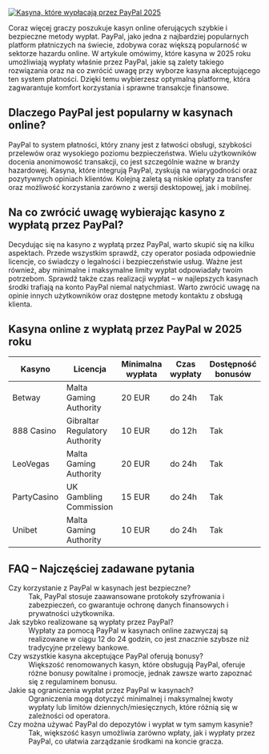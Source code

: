 [![Kasyna, które wypłacają przez PayPal 2025](https://123-caf.pages.dev/gitsignup.png)](https://vrmoo.ru/Bt82HjjY)

<p>Coraz więcej graczy poszukuje kasyn online oferujących szybkie i bezpieczne metody wypłat. PayPal, jako jedna z najbardziej popularnych platform płatniczych na świecie, zdobywa coraz większą popularność w sektorze hazardu online. W artykule omówimy, które kasyna w 2025 roku umożliwiają wypłaty właśnie przez PayPal, jakie są zalety takiego rozwiązania oraz na co zwrócić uwagę przy wyborze kasyna akceptującego ten system płatności. Dzięki temu wybierzesz optymalną platformę, która zagwarantuje komfort korzystania i sprawne transakcje finansowe.</p>  <h2>Dlaczego PayPal jest popularny w kasynach online?</h2> <p>PayPal to system płatności, który znany jest z łatwości obsługi, szybkości przelewów oraz wysokiego poziomu bezpieczeństwa. Wielu użytkowników docenia anonimowość transakcji, co jest szczególnie ważne w branży hazardowej. Kasyna, które integrują PayPal, zyskują na wiarygodności oraz pozytywnych opiniach klientów. Kolejną zaletą są niskie opłaty za transfer oraz możliwość korzystania zarówno z wersji desktopowej, jak i mobilnej.</p>  <h2>Na co zwrócić uwagę wybierając kasyno z wypłatą przez PayPal?</h2> <p>Decydując się na kasyno z wypłatą przez PayPal, warto skupić się na kilku aspektach. Przede wszystkim sprawdź, czy operator posiada odpowiednie licencje, co świadczy o legalności i bezpieczeństwie usług. Ważne jest również, aby minimalne i maksymalne limity wypłat odpowiadały twoim potrzebom. Sprawdź także czas realizacji wypłat – w najlepszych kasynach środki trafiają na konto PayPal niemal natychmiast. Warto zwrócić uwagę na opinie innych użytkowników oraz dostępne metody kontaktu z obsługą klienta.</p>  <h2>Kasyna online z wypłatą przez PayPal w 2025 roku</h2> <table>   <thead>     <tr>       <th>Kasyno</th>       <th>Licencja</th>       <th>Minimalna wypłata</th>       <th>Czas wypłaty</th>       <th>Dostępność bonusów</th>     </tr>   </thead>   <tbody>     <tr>       <td>Betway</td>       <td>Malta Gaming Authority</td>       <td>20 EUR</td>       <td>do 24h</td>       <td>Tak</td>     </tr>     <tr>       <td>888 Casino</td>       <td>Gibraltar Regulatory Authority</td>       <td>10 EUR</td>       <td>do 12h</td>       <td>Tak</td>     </tr>     <tr>       <td>LeoVegas</td>       <td>Malta Gaming Authority</td>       <td>20 EUR</td>       <td>do 24h</td>       <td>Tak</td>     </tr>     <tr>       <td>PartyCasino</td>       <td>UK Gambling Commission</td>       <td>15 EUR</td>       <td>do 24h</td>       <td>Tak</td>     </tr>     <tr>       <td>Unibet</td>       <td>Malta Gaming Authority</td>       <td>10 EUR</td>       <td>do 24h</td>       <td>Tak</td>     </tr>   </tbody> </table>  <h2>FAQ – Najczęściej zadawane pytania</h2> <dl>   <dt>Czy korzystanie z PayPal w kasynach jest bezpieczne?</dt>   <dd>Tak, PayPal stosuje zaawansowane protokoły szyfrowania i zabezpieczeń, co gwarantuje ochronę danych finansowych i prywatności użytkownika.</dd>    <dt>Jak szybko realizowane są wypłaty przez PayPal?</dt>   <dd>Wypłaty za pomocą PayPal w kasynach online zazwyczaj są realizowane w ciągu 12 do 24 godzin, co jest znacznie szybsze niż tradycyjne przelewy bankowe.</dd>    <dt>Czy wszystkie kasyna akceptujące PayPal oferują bonusy?</dt>   <dd>Większość renomowanych kasyn, które obsługują PayPal, oferuje różne bonusy powitalne i promocje, jednak zawsze warto zapoznać się z regulaminem bonusu.</dd>    <dt>Jakie są ograniczenia wypłat przez PayPal w kasynach?</dt>   <dd>Ograniczenia mogą dotyczyć minimalnej i maksymalnej kwoty wypłaty lub limitów dziennych/miesięcznych, które różnią się w zależności od operatora.</dd>    <dt>Czy można używać PayPal do depozytów i wypłat w tym samym kasynie?</dt>   <dd>Tak, większość kasyn umożliwia zarówno wpłaty, jak i wypłaty przez PayPal, co ułatwia zarządzanie środkami na koncie gracza.</dd> </dl>